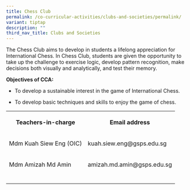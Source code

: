 ```yaml
---
title: Chess Club
permalink: /co-curricular-activities/clubs-and-societies/permalink/
variant: tiptap
description: ""
third_nav_title: Clubs and Societies
---
```

<p>The Chess Club aims to develop in students a lifelong appreciation for
International Chess. In Chess Club, students are given the opportunity
to take up the challenge to exercise logic, develop pattern recognition,
make decisions both visually and analytically, and test their memory.</p>
<p><strong>Objectives of CCA:</strong>
</p>
<ul data-tight="true" class="tight">
<li>
<p>To develop a sustainable interest in the game of International Chess.</p>
</li>
<li>
<p>To develop basic techniques and skills to enjoy the game of chess.</p>
</li>
</ul>
<p></p>
<table>
<tbody>
<tr>
<th rowspan="1" colspan="1">
<p>Teachers-in-charge</p>
</th>
<th rowspan="1" colspan="1">
<p>Email address</p>
</th>
</tr>
<tr>
<td rowspan="1" colspan="1">
<p>Mdm Kuah Siew Eng (OIC)</p>
</td>
<td rowspan="1" colspan="1">
<p>kuah.siew.eng@gsps.edu.sg</p>
</td>
</tr>
<tr>
<td rowspan="1" colspan="1">
<p>Mdm Amizah Md Amin</p>
</td>
<td rowspan="1" colspan="1">
<p>amizah.md.amin@gsps.edu.sg</p>
</td>
</tr>
<tr>
<td rowspan="1" colspan="1">
<p></p>
</td>
<td rowspan="1" colspan="1">
<p></p>
</td>
</tr>
</tbody>
</table>
<p></p>